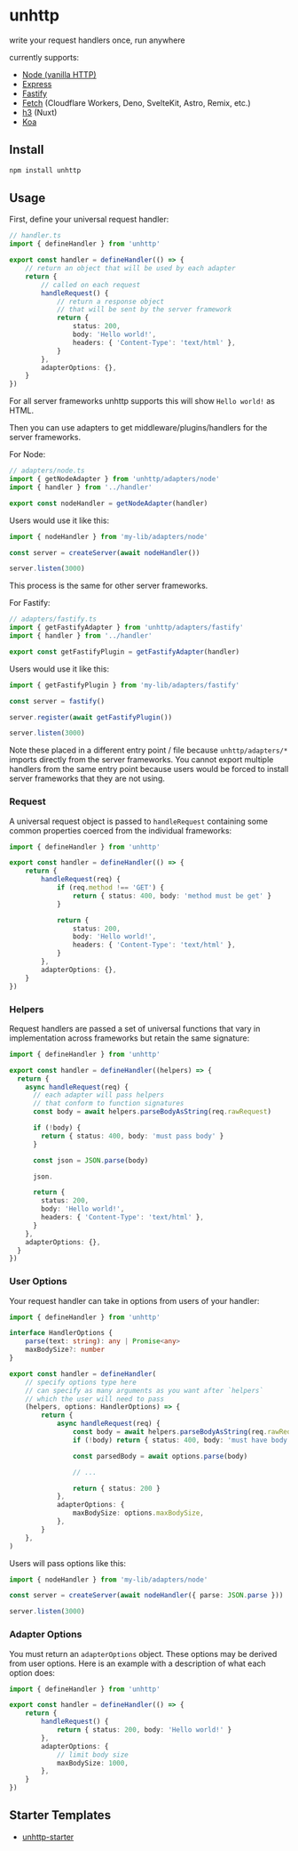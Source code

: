 # unhttp

write your request handlers once, run anywhere

currently supports:

- [Node (vanilla HTTP)](https://nodejs.org/api/http.html)
- [Express](https://expressjs.com/)
- [Fastify](https://www.fastify.io/)
- [Fetch](https://developer.mozilla.org/en-US/docs/Web/API/Fetch_API) (Cloudflare Workers, Deno, SvelteKit, Astro, Remix, etc.)
- [h3](https://github.com/unjs/h3) (Nuxt)
- [Koa](https://koajs.com/)

## Install

```sh
npm install unhttp
```

## Usage

First, define your universal request handler:

```ts
// handler.ts
import { defineHandler } from 'unhttp'

export const handler = defineHandler(() => {
	// return an object that will be used by each adapter
	return {
		// called on each request
		handleRequest() {
			// return a response object
			// that will be sent by the server framework
			return {
				status: 200,
				body: 'Hello world!',
				headers: { 'Content-Type': 'text/html' },
			}
		},
		adapterOptions: {},
	}
})
```

For all server frameworks unhttp supports this will show `Hello world!` as HTML.

Then you can use adapters to get middleware/plugins/handlers for the server frameworks.

For Node:

```ts
// adapters/node.ts
import { getNodeAdapter } from 'unhttp/adapters/node'
import { handler } from '../handler'

export const nodeHandler = getNodeAdapter(handler)
```

Users would use it like this:

```ts
import { nodeHandler } from 'my-lib/adapters/node'

const server = createServer(await nodeHandler())

server.listen(3000)
```

This process is the same for other server frameworks.

For Fastify:

```ts
// adapters/fastify.ts
import { getFastifyAdapter } from 'unhttp/adapters/fastify'
import { handler } from '../handler'

export const getFastifyPlugin = getFastifyAdapter(handler)
```

Users would use it like this:

```ts
import { getFastifyPlugin } from 'my-lib/adapters/fastify'

const server = fastify()

server.register(await getFastifyPlugin())

server.listen(3000)
```

Note these placed in a different entry point / file because `unhttp/adapters/*` imports directly from the server frameworks. You cannot export multiple handlers from the same entry point because users would be forced to install server frameworks that they are not using.

### Request

A universal request object is passed to `handleRequest` containing some common properties coerced from the individual frameworks:

```ts
import { defineHandler } from 'unhttp'

export const handler = defineHandler(() => {
	return {
		handleRequest(req) {
			if (req.method !== 'GET') {
				return { status: 400, body: 'method must be get' }
			}

			return {
				status: 200,
				body: 'Hello world!',
				headers: { 'Content-Type': 'text/html' },
			}
		},
		adapterOptions: {},
	}
})
```

### Helpers

Request handlers are passed a set of universal functions that vary in implementation across frameworks but retain the same signature:

```ts
import { defineHandler } from 'unhttp'

export const handler = defineHandler((helpers) => {
  return {
    async handleRequest(req) {
      // each adapter will pass helpers
      // that conform to function signatures
      const body = await helpers.parseBodyAsString(req.rawRequest)

      if (!body) {
        return { status: 400, body: 'must pass body' }
      }

      const json = JSON.parse(body)

      json.

      return {
        status: 200,
        body: 'Hello world!',
        headers: { 'Content-Type': 'text/html' },
      }
    },
    adapterOptions: {},
  }
})
```

### User Options

Your request handler can take in options from users of your handler:

```ts
import { defineHandler } from 'unhttp'

interface HandlerOptions {
	parse(text: string): any | Promise<any>
	maxBodySize?: number
}

export const handler = defineHandler(
	// specify options type here
	// can specify as many arguments as you want after `helpers`
	// which the user will need to pass
	(helpers, options: HandlerOptions) => {
		return {
			async handleRequest(req) {
				const body = await helpers.parseBodyAsString(req.rawRequest)
				if (!body) return { status: 400, body: 'must have body' }

				const parsedBody = await options.parse(body)

				// ...

				return { status: 200 }
			},
			adapterOptions: {
				maxBodySize: options.maxBodySize,
			},
		}
	},
)
```

Users will pass options like this:

```ts
import { nodeHandler } from 'my-lib/adapters/node'

const server = createServer(await nodeHandler({ parse: JSON.parse }))

server.listen(3000)
```

### Adapter Options

You must return an `adapterOptions` object. These options may be derived from user options. Here is an example with a description of what each option does:

```ts
import { defineHandler } from 'unhttp'

export const handler = defineHandler(() => {
	return {
		handleRequest() {
			return { status: 200, body: 'Hello world!' }
		},
		adapterOptions: {
			// limit body size
			maxBodySize: 1000,
		},
	}
})
```

## Starter Templates

- [unhttp-starter](examples/starter)
